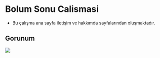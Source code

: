 # Bolum Sonu Calismasi

* Bu çalışma ana sayfa iletişim ve hakkımda sayfalarından oluşmaktadır.

## Gorunum

![](https://i.imgur.com/rbF8Mik.png)